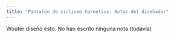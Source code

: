 ```yaml
---
title: "Pantalón de ciclismo Cornelius: Notas del diseñador"
---
```


<Fixme>Wouter diseñó esto. No han escrito ninguna nota (todavía)</Fixme>

